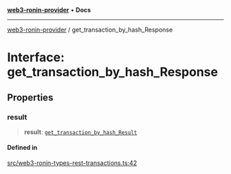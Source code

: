[**web3-ronin-provider**](../README.md) • **Docs**

***

[web3-ronin-provider](../globals.md) / get\_transaction\_by\_hash\_Response

# Interface: get\_transaction\_by\_hash\_Response

## Properties

### result

> **result**: [`get_transaction_by_hash_Result`](get_transaction_by_hash_Result.md)

#### Defined in

[src/web3-ronin-types-rest-transactions.ts:42](https://github.com/chuacw/web3-ronin-provider/blob/e9318161fb5ce839bfa5a7cd824e9be03b129c7e/src/web3-ronin-types-rest-transactions.ts#L42)
